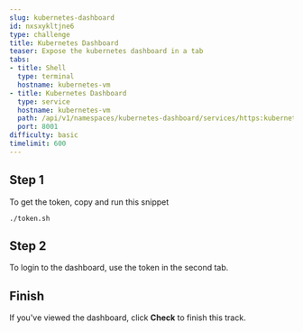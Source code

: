 ```yaml
---
slug: kubernetes-dashboard
id: nxsxykltjne6
type: challenge
title: Kubernetes Dashboard
teaser: Expose the kubernetes dashboard in a tab
tabs:
- title: Shell
  type: terminal
  hostname: kubernetes-vm
- title: Kubernetes Dashboard
  type: service
  hostname: kubernetes-vm
  path: /api/v1/namespaces/kubernetes-dashboard/services/https:kubernetes-dashboard:/proxy/
  port: 8001
difficulty: basic
timelimit: 600
---
```


## Step 1

To get the token, copy and run this snippet

```
./token.sh
```

## Step 2

To login to the dashboard, use the token in the second tab.

## Finish

If you've viewed the dashboard, click **Check** to finish this track.

